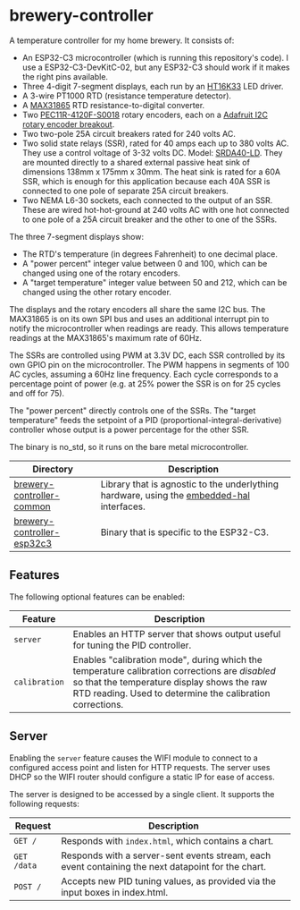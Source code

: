 # brewery-controller

A temperature controller for my home brewery. It consists of:
* An ESP32-C3 microcontroller (which is running this repository's code). I use a ESP32-C3-DevKitC-02, but any ESP32-C3 should work if it makes the right pins available.
* Three 4-digit 7-segment displays, each run by an [HT16K33](https://cdn-shop.adafruit.com/datasheets/ht16K33v110.pdf) LED driver.
* A 3-wire PT1000 RTD (resistance temperature detector).
* A [MAX31865](https://www.analog.com/media/en/technical-documentation/data-sheets/max31865.pdf) RTD resistance-to-digital converter.
* Two [PEC11R-4120F-S0018](https://www.bourns.com/docs/product-datasheets/pec11r.pdf) rotary encoders, each on a [Adafruit I2C rotary encoder breakout](https://learn.adafruit.com/adafruit-i2c-qt-rotary-encoder).
* Two two-pole 25A circuit breakers rated for 240 volts AC.
* Two solid state relays (SSR), rated for 40 amps each up to 380 volts AC. They use a control voltage of 3-32 volts DC. Model: [SRDA40-LD](https://www.auberins.com/index.php?main_page=product_info&products_id=980). They are mounted directly to a shared external passive heat sink of dimensions 138mm x 175mm x 30mm. The heat sink is rated for a 60A SSR, which is enough for this application because each 40A SSR is connected to one pole of separate 25A circuit breakers.
* Two NEMA L6-30 sockets, each connected to the output of an SSR. These are wired hot-hot-ground at 240 volts AC with one hot connected to one pole of a 25A circuit breaker and the other to one of the SSRs.

The three 7-segment displays show:
* The RTD's temperature (in degrees Fahrenheit) to one decimal place.
* A "power percent" integer value between 0 and 100, which can be changed using one of the rotary encoders.
* A "target temperature" integer value between 50 and 212, which can be changed using the other rotary encoder.

The displays and the rotary encoders all share the same I2C bus. The MAX31865 is on its own SPI bus and uses an additional interrupt pin to notify the microcontroller when readings are ready. This allows temperature readings at the MAX31865's maximum rate of 60Hz.

The SSRs are controlled using PWM at 3.3V DC, each SSR controlled by its own GPIO pin on the microcontroller. The PWM happens in segments of 100 AC cycles, assuming a 60Hz line frequency. Each cycle corresponds to a percentage point of power (e.g. at 25% power the SSR is on for 25 cycles and off for 75).

The "power percent" directly controls one of the SSRs. The "target temperature" feeds the setpoint of a PID (proportional-integral-derivative) controller whose output is a power percentage for the other SSR.

The binary is no_std, so it runs on the bare metal microcontroller.

| Directory | Description |
| --------- | ----------- |
| [brewery-controller-common](brewery-controller-common) | Library that is agnostic to the underlything hardware, using the [embedded-hal](https://github.com/rust-embedded/embedded-hal) interfaces. |
| [brewery-controller-esp32c3](brewery-controller-esp32c3) | Binary that is specific to the ESP32-C3. |

## Features

The following optional features can be enabled:

| Feature        | Description |
| -------------- | ----------- |
| `server`       | Enables an HTTP server that shows output useful for tuning the PID controller. |
| `calibration`  | Enables "calibration mode", during which the temperature calibration corrections are *disabled* so that the temperature display shows the raw RTD reading. Used to determine the calibration corrections. |

## Server

Enabling the `server` feature causes the WIFI module to connect to a configured access point and listen for HTTP requests.
The server uses DHCP so the WIFI router should configure a static IP for ease of access.

The server is designed to be accessed by a single client. It supports the following requests:

| Request     | Description |
| ----------- | ----------- |
| `GET /`     | Responds with `index.html`, which contains a chart. |
| `GET /data` | Responds with a server-sent events stream, each event containing the next datapoint for the chart. |
| `POST /`    | Accepts new PID tuning values, as provided via the input boxes in index.html. |
